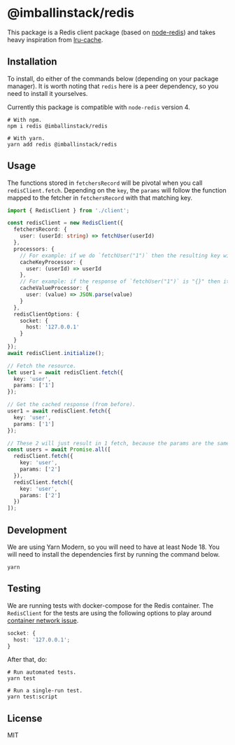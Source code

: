 # @imballinstack/redis

This package is a Redis client package (based on [node-redis](https://github.com/redis/node-redis)) and takes heavy inspiration from [lru-cache](https://github.com/isaacs/node-lru-cache).

## Installation

To install, do either of the commands below (depending on your package manager). It is worth noting that `redis` here is a peer dependency, so you need to install it yourselves.

Currently this package is compatible with `node-redis` version 4.

```shell
# With npm.
npm i redis @imballinstack/redis

# With yarn.
yarn add redis @imballinstack/redis
```

## Usage

The functions stored in `fetchersRecord` will be pivotal when you call `redisClient.fetch`. Depending on the `key`, the `params` will follow the function mapped to the fetcher in `fetchersRecord` with that matching key.

```ts
import { RedisClient } from './client';

const redisClient = new RedisClient({
  fetchersRecord: {
    user: (userId: string) => fetchUser(userId)
  },
  processors: {
    // For example: if we do `fetchUser("1")` then the resulting key will be `user:1`.
    cacheKeyProcessor: {
      user: (userId) => userId
    },
    // For example: if the response of `fetchUser("1")` is "{}" then it will be parsed to {}.
    cacheValueProcessor: {
      user: (value) => JSON.parse(value)
    }
  },
  redisClientOptions: {
    socket: {
      host: '127.0.0.1'
    }
  }
});
await redisClient.initialize();

// Fetch the resource.
let user1 = await redisClient.fetch({
  key: 'user',
  params: ['1']
});

// Get the cached response (from before).
user1 = await redisClient.fetch({
  key: 'user',
  params: ['1']
});

// These 2 will just result in 1 fetch, because the params are the same.
const users = await Promise.all([
  redisClient.fetch({
    key: 'user',
    params: ['2']
  }),
  redisClient.fetch({
    key: 'user',
    params: ['2']
  })
]);
```

## Development

We are using Yarn Modern, so you will need to have at least Node 18. You will need to install the dependencies first by running the command below.

```shell
yarn
```

## Testing

We are running tests with docker-compose for the Redis container. The `RedisClient` for the tests are using the following options to play around [container network issue](https://stackoverflow.com/a/75284009).

```ts
socket: {
  host: '127.0.0.1';
}
```

After that, do:

```shell
# Run automated tests.
yarn test

# Run a single-run test.
yarn test:script
```

## License

MIT
